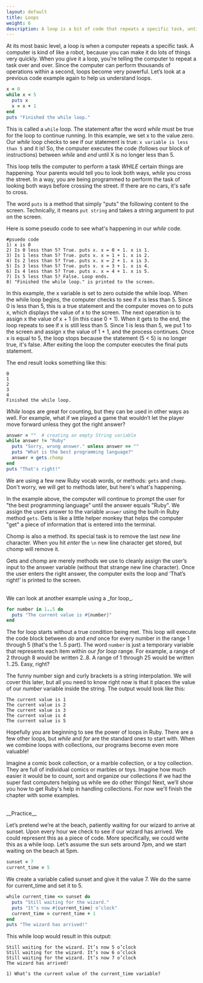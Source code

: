 ```yaml
---
layout: default
title: Loops
weight: 6
description: A loop is a bit of code that repeats a specific task, until we tell it to stop. This chapter explains the basic loop used in programming.
---
```


At its most basic level, a loop is when a computer repeats a specific task. A computer is kind of like a robot, because you can make it do lots of things very quickly. When you give it a loop, you're telling the computer to repeat a task over and over. Since the computer can perform thousands of operations within a second, loops become very powerful. Let’s look at a previous code example again to help us understand loops.

```ruby
x = 0
while x < 5
  puts x
  x = x + 1
end
puts "Finished the while loop."
```

This is called a `while` loop. The statement after the word _while_ must be true for the loop to continue running. In this example, we set x to the value zero. Our _while_ loop checks to see if our statement is true: `x variable is less than 5` and it is! So, the computer executes the code (follows our block of instructions) between _while_ and _end_ until X is no longer less than 5.

This loop tells the computer to perform a task _WHILE_ certain things are happening. Your parents would tell you to look both ways, _while_ you cross the street. In a way, you are being programmed to perform the task of looking both ways before crossing the street. If there are no cars, it's safe to cross.

The word `puts` is a method that simply "puts" the following content to the screen. Technically, it means `put string` and takes a string argument to put on the screen.

Here is some pseudo code to see what's happening in our _while_ code.

```
#psuedo code
1) x is 0
2) Is 0 less than 5? True. puts x. x = 0 + 1. x is 1.
3) Is 1 less than 5? True. puts x. x = 1 + 1. x is 2.
4) Is 2 less than 5? True. puts x. x = 2 + 1. x is 3.
5) Is 3 less than 5? True. puts x. x = 3 + 1. x is 4.
6) Is 4 less than 5? True. puts x. x = 4 + 1. x is 5.
7) Is 5 less than 5? False. Loop ends.
8) "Finished the while loop." is printed to the screen.
```

In this example, the x variable is set to zero outside the while loop. When the while loop begins, the computer checks to see if x is less than 5. Since 0 is less than 5, this is a true statement and the computer moves on to puts x, which displays the value of x to the screen. The next operation is to assign x the value of x + 1 (in this case 0 + 1). When it gets to the end, the loop repeats to see if x is still less than 5. Since 1 is less than 5, we put 1 to the screen and assign x the value of 1 + 1, and the process continues. Once x is equal to 5, the loop stops because the statement (5 < 5) is no longer true, it's false. After exiting the loop the computer executes the final puts statement.

The end result looks something like this:

```
0
1
2
3
4
Finished the while loop.
```

_While_ loops are great for counting, but they can be used in other ways as well. For example, what if we played a game that wouldn’t let the player move forward unless they got the right answer?

```ruby
answer = ""  # creating an empty String variable
while answer != "Ruby"
  puts "Sorry, wrong answer." unless answer == ""
  puts "What is the best programming language?"
  answer = gets.chomp
end
puts "That's right!"
```

We are using a few new Ruby vocab words, or methods: `gets` and `chomp`. Don't worry, we will get to methods later, but here's what's happening.

In the example above, the computer will continue to prompt the user for "the best programming language" until the answer equals "Ruby". We assign the users answer to the variable `answer` using the built-in Ruby method `gets`. Gets is like a little helper monkey that helps the computer "get" a piece of information that is entered into the terminal.

Chomp is also a method. Its special task is to remove the last _new line_ character. When you hit _enter_ the `\n` new line character get stored, but chomp will remove it.

Gets and chomp are merely methods we use to cleanly assign the user’s input to the answer variable (without that strange new line character). Once the user enters the right answer, the computer exits the loop and ‘That’s right!’ is printed to the screen.

<br />
We can look at another example using a _for loop_.

```ruby
for number in 1..5 do
  puts "The current value is #{number}"
end
```

The for loop starts without a true condition being met. This loop will execute the code block between _do_ and _end_ once for every number in the range 1 through 5 (that's the 1..5 part). The word `number` is just a temporary variable that represents each item within our _for loop_ range. For example, a range of 2 through 8 would be written 2..8. A range of 1 through 25 would be written 1..25. Easy, right?

The funny number sign and curly brackets is a string interpolation. We will cover this later, but all you need to know right now is that it places the value of our _number_ variable inside the string. The output would look like this:

```
The current value is 1
The current value is 2
The current value is 3
The current value is 4
The current value is 5
```

Hopefully you are beginning to see the power of loops in Ruby. There are a few other loops, but _while_ and _for_ are the standard ones to start with. When we combine loops with collections, our programs become even more valuable!

Imagine a comic book collection, or a marble collection, or a toy collection. They are full of individual comics or marbles or toys. Imagine how much easier it would be to count, sort and organize our collections if we had the super fast computers helping us while we do other things! Next, we’ll show you how to get Ruby's help in handling collections. For now we'll finish the chapter with some examples.

<br />
__Practice__

Let’s pretend we’re at the beach, patiently waiting for our wizard to arrive at sunset. Upon every hour we check to see if our wizard has arrived. We could represent this as a piece of code. More specifically, we could write this as a while loop. Let’s assume the sun sets around 7pm, and we start waiting on the beach at 5pm.

```ruby
sunset = 7
current_time = 5
```

We create a variable called sunset and give it the value 7. We do the same for current_time and set it to 5.

```ruby
while current_time <= sunset do
  puts "Still waiting for the wizard."
  puts "It’s now #{current_time} o’clock"
  current_time = current_time + 1
end
puts "The wizard has arrived!"
```

This while loop would result in this output:

```
Still waiting for the wizard. It’s now 5 o’clock
Still waiting for the wizard. It’s now 6 o’clock
Still waiting for the wizard. It’s now 7 o’clock
The wizard has arrived!
```

```
1) What’s the current value of the current_time variable?
```
